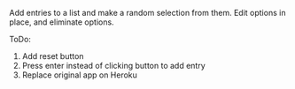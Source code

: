 Add entries to a list and make a random selection from them. Edit options in place, and eliminate options. 

ToDo:
1. Add reset button
2. Press enter instead of clicking button to add entry
3. Replace original app on Heroku